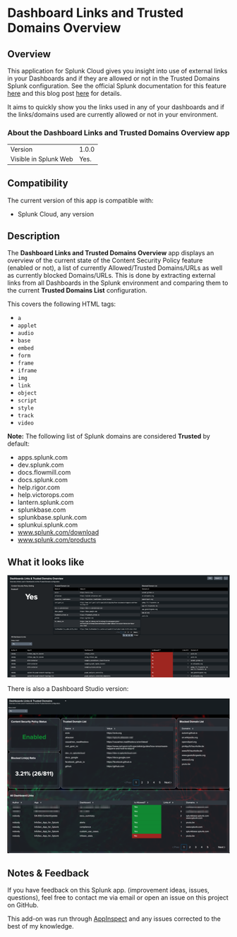 # Dashboard Links and Trusted Domains Overview

## Overview

This application for Splunk Cloud gives you insight into use of external links in your Dashboards and if they are allowed or not in the Trusted Domains Splunk configuration.  See the official Splunk documentation for this feature [here](https://docs.splunk.com/Documentation/SplunkCloud/latest/Admin/ConfigureDashboardsTrustedDomains) and this blog post [here](https://www.splunk.com/en_us/blog/platform/improving-security-updates-to-classic-simplexml-dashboards-containing-external-links-or-content.html) for details.

It aims to quickly show you the links used in any of your dashboards and if the links/domains used are currently allowed or not in your environment.

### About the **Dashboard Links and Trusted Domains Overview** app

|                       |                                                         |
|-----------------------|---------------------------------------------------------|
| Version               | 1.0.0                                                   |
| Visible in Splunk Web | Yes.                                                    |


## Compatibility

The current version of this app is compatible with:

- Splunk Cloud, any version

## Description

The **Dashboard Links and Trusted Domains Overview** app displays an overview of the current state of the Content Security Policy feature (enabled or not), a list of currently Allowed/Trusted Domains/URLs as well as currently blocked Domains/URLs.  This is done by extracting external links from all Dashboards in the Splunk environment and comparing them to the current **Trusted Domains List** configuration.

This covers the following HTML tags:

- `a`
- `applet`
- `audio`
- `base`
- `embed`
- `form`
- `frame`
- `iframe`
- `img`
- `link`
- `object`
- `script`
- `style`
- `track`
- `video`

**Note:** The following list of Splunk domains are considered **Trusted** by default:

- apps.splunk.com
- dev.splunk.com
- docs.flowmill.com
- docs.splunk.com
- help.rigor.com
- help.victorops.com
- lantern.splunk.com
- splunkbase.com
- splunkbase.splunk.com
- splunkui.splunk.com
- www.splunk.com/download
- www.splunk.com/products

## What it looks like

![Main Dashboard](readme/dashboard.png)

There is also a Dashboard Studio version:

![UDF Version](readme/udf_dashboard.png)

## Notes & Feedback

If you have feedback on this Splunk app. (improvement ideas, issues, questions), feel free to contact me via email or open an issue on this project on GitHub.

This add-on was run through [AppInspect](https://dev.splunk.com/enterprise/docs/developapps/testvalidate/appinspect/) and any issues corrected to the best of my knowledge.
